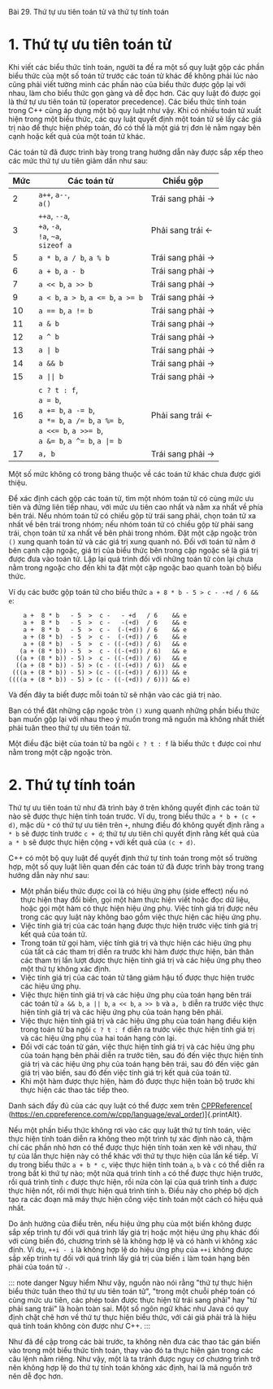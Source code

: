 Bài 29. Thứ tự ưu tiên toán tử và thứ tự tính toán
# 1. Thứ tự ưu tiên toán tử

Khi viết các biểu thức tính toán, người ta đề ra một số quy luật gộp các phần biểu thức của một số toán tử trước các
toán tử khác để không phải lúc nào cũng phải viết tường minh các phần nào của biểu thức được gộp lại với nhau, làm cho
biểu thức gọn gàng và dễ đọc hơn. Các quy luật đó được gọi là thứ tự ưu tiên toán tử (operator precedence). Các biểu
thức tính toán trong C++ cũng áp dụng một bộ quy luật như vậy. Khi có nhiều toán tử xuất hiện trong một biểu thức, các
quy luật quyết định một toán tử sẽ lấy các giá trị nào để thực hiện phép toán, đó có thể là một giá trị đơn lẻ nằm ngay
bên cạnh hoặc kết quả của một toán tử khác.

Các toán tử đã được trình bày trong trang hướng dẫn này được sắp xếp theo các mức thứ tự ưu tiên giảm dần như sau:

| Mức | Các toán tử | Chiều gộp |
| --- | --- | --- |
| 2 | `a++`, `a--`,<br/>`a()` | Trái sang phải → |
| 3 | `++a`, `--a`,<br/>`+a`, `-a`,<br/>`!a`, `~a`,<br/>`sizeof a` | Phải sang trái ← |
| 5 | `a * b`, `a / b`, `a % b` | Trái sang phải → |
| 6 | `a + b`, `a - b` | Trái sang phải → |
| 7 | `a << b`, `a >> b` | Trái sang phải → |
| 9 | `a < b`, `a > b`, `a <= b`, `a >= b` | Trái sang phải → |
| 10 | `a == b`, `a != b` | Trái sang phải → |
| 11 | `a & b` | Trái sang phải → |
| 12 | `a ^ b` | Trái sang phải → |
| 13 | `a \| b` | Trái sang phải → |
| 14 | `a && b` | Trái sang phải → |
| 15 | `a \|\| b` | Trái sang phải → |
| 16 | `c ? t : f`,<br/>`a = b`,<br/>`a += b`, `a -= b`,<br/>`a *= b`, `a /= b`, `a %= b`,<br/>`a <<= b`, `a >>= b`,<br/>`a &= b`, `a ^= b`, `a \|= b` | Phải sang trái ← |
| 17 | `a, b` | Trái sang phải → |

Một số mức không có trong bảng thuộc về các toán tử khác chưa được giới thiệu.

Để xác định cách gộp các toán tử, tìm một nhóm toán tử có cùng mức ưu tiên và đứng liên tiếp nhau, với mức ưu tiên cao
nhất và nằm xa nhất về phía bên trái. Nếu nhóm toán tử có chiều gộp từ trái sang phải, chọn toán tử xa nhất về bên trái
trong nhóm; nếu nhóm toán tử có chiều gộp từ phải sang trái, chọn toán tử xa nhất về bên phải trong nhóm. Đặt một cặp
ngoặc tròn `()` xung quanh toán tử và các giá trị xung quanh nó. Đối với toán tử nằm ở bên cạnh cặp ngoặc, giá trị của
biểu thức bên trong cặp ngoặc sẽ là giá trị được đưa vào toán tử. Lặp lại quá trình đối với những toán tử còn lại chưa
nằm trong ngoặc cho đến khi ta đặt một cặp ngoặc bao quanh toàn bộ biểu thức.

Ví dụ các bước gộp toán tử cho biểu thức `a + 8 * b - 5 > c - -+d / 6 && e`:

```
    a +  8 * b   - 5  >  c -   - +d   / 6    && e
    a +  8 * b   - 5  >  c -   -(+d)  / 6    && e
    a +  8 * b   - 5  >  c -  (-(+d)) / 6    && e
    a + (8 * b)  - 5  >  c -  (-(+d)) / 6    && e
    a + (8 * b)  - 5  >  c - ((-(+d)) / 6)   && e
   (a + (8 * b)) - 5  >  c - ((-(+d)) / 6)   && e
  ((a + (8 * b)) - 5) >  c - ((-(+d)) / 6)   && e
  ((a + (8 * b)) - 5) > (c - ((-(+d)) / 6))  && e
 (((a + (8 * b)) - 5) > (c - ((-(+d)) / 6))) && e
((((a + (8 * b)) - 5) > (c - ((-(+d)) / 6))) && e)
```

Và đến đây ta biết được mỗi toán tử sẽ nhận vào các giá trị nào.

Bạn có thể đặt những cặp ngoặc tròn `()` xung quanh những phần biểu thức bạn muốn gộp lại với nhau theo ý muốn trong mã
nguồn mà không nhất thiết phải tuân theo thứ tự ưu tiên toán tử.

Một điều đặc biệt của toán tử ba ngôi `c ? t : f` là biểu thức `t` được coi như nằm trong một cặp ngoặc tròn.

# 2. Thứ tự tính toán

Thứ tự ưu tiên toán tử như đã trình bày ở trên không quyết định các toán tử nào sẽ được thực hiện tính toán trước. Ví
dụ, trong biểu thức `a * b + (c + d)`, mặc dù `*` có thứ tự ưu tiên trên `+`, nhưng điều đó không quyết định rằng `a *
b` sẽ được tính trước `c + d`; thứ tự ưu tiên chỉ quyết định rằng kết quả của `a * b` sẽ được thực hiện cộng `+` với kết
quả của `(c + d)`.

C++ có một bộ quy luật để quyết định thứ tự tính toán trong một số trường hợp, một số quy luật liên quan đến các toán tử
đã được trình bày trong trang hướng dẫn này như sau:

- Một phần biểu thức được coi là có hiệu ứng phụ (side effect) nếu nó thực hiện thay đổi biến, gọi một hàm thực hiện
  viết hoặc đọc dữ liệu, hoặc gọi một hàm có thực hiện hiệu ứng phụ. Việc tính giá trị được nêu trong các quy luật này
  không bao gồm việc thực hiện các hiệu ứng phụ.
- Việc tính giá trị của các toán hạng được thực hiện trước việc tính giá trị kết quả của toán tử.
- Trong toán tử gọi hàm, việc tính giá trị và thực hiện các hiệu ứng phụ của tất cả các tham trị diễn ra trước khi hàm
  được thực hiện, bản thân các tham trị lần lượt được thực hiện tính giá trị và các hiệu ứng phụ theo một thứ tự không
  xác định.
- Việc tính giá trị của các toán tử tăng giảm hậu tố được thực hiện trước các hiệu ứng phụ.
- Việc thực hiện tính giá trị và các hiệu ứng phụ của toán hạng bên trái các toán tử `a && b`, `a || b`, `a << b`, `a >>
  b` và `a, b` diễn ra trước việc thực hiện tính giá trị và các hiệu ứng phụ của toán hạng bên phải.
- Việc thực hiện tính giá trị và các hiệu ứng phụ của toán hạng điều kiện trong toán tử ba ngôi `c ? t : f` diễn ra
  trước việc thực hiện tính giá trị và các hiệu ứng phụ của hai toán hạng còn lại.
- Đối với các toán tử gán, việc thực hiện tính giá trị và các hiệu ứng phụ của toán hạng bên phải diễn ra trước tiên,
  sau đó đến việc thực hiện tính giá trị và các hiệu ứng phụ của toán hạng bên trái, sau đó đến việc gán giá trị vào
  biến, sau đó đến việc tính giá trị kết quả của toán tử.
- Khi một hàm được thực hiện, hàm đó được thực hiện toàn bộ trước khi thực hiện các thao tác tiếp theo.

Danh sách đầy đủ của các quy luật có thể được xem trên
[CPPReference](https://en.cppreference.com/w/cpp/language/eval_order#.22Sequenced_before.22_rules_.28since_C.2B.2B11.29)[ (https://en.cppreference.com/w/cpp/language/eval_order)]{.printAlt}.

Nếu một phần biểu thức không rơi vào các quy luật thứ tự tính toán, việc thực hiện tính toán diễn ra không theo một
trình tự xác định nào cả, thậm chí các phần nhỏ hơn có thể được thực hiện tính toán xen kẽ với nhau, thứ tự của lần thực
hiện này có thể khác với thứ tự thực hiện của lần kế tiếp. Ví dụ trong biểu thức `a + b * c`, việc thực hiện tính toán
`a`, `b` và `c` có thể diễn ra trong bất kì thứ tự nào; một nửa quá trình tính `a` có thể được thực hiện trước, rồi quá
trình tính `c` được thực hiện, rồi nửa còn lại của quá trình tính `a` được thực hiện nốt, rồi mới thực hiện quá trình
tính `b`. Điều này cho phép bộ dịch tạo ra các đoạn mã máy thực hiện công việc tính toán một cách có hiệu quả nhất.

Do ảnh hưởng của điều trên, nếu hiệu ứng phụ của một biến không được sắp xếp trình tự đối với quá trình lấy giá trị hoặc
một hiệu ứng phụ khác đối với cùng biến đó, chương trình sẽ là không hợp lệ và có hành vi không xác định. Ví dụ, `++i -
i` là không hợp lệ do hiệu ứng phụ của `++i` không được sắp xếp trình tự đối với quá trình lấy giá trị của biến `i` làm
toán hạng bên phải của toán tử `-`.

::: note danger Nguy hiểm
Như vậy, nguồn nào nói rằng "thứ tự thực hiện biểu thức tuân theo thứ tự ưu tiên toán tử", "trong một chuỗi phép toán có
cùng mức ưu tiên, các phép toán được thực hiện từ trái sang phải" hay "từ phải sang trái" là hoàn toàn sai. Một số ngôn
ngữ khác như Java có quy định chặt chẽ hơn về thứ tự thực hiện biểu thức, với cái giá phải trả là hiệu quả tính toán
không còn được như C++.
:::

Như đã đề cập trong các bài trước, ta không nên đưa các thao tác gán biến vào trong một biểu thức tính toán, thay vào đó
ta thực hiện gán trong các câu lệnh nằm riêng. Như vậy, một là ta tránh được nguy cơ chương trình trở nên không hợp lệ
do thứ tự tính toán không xác định, hai là mã nguồn trở nên dễ đọc hơn.